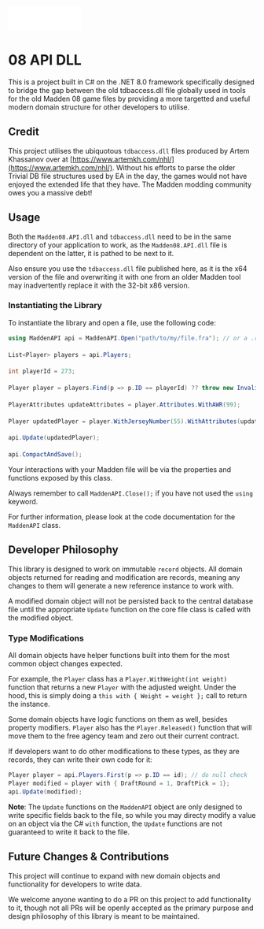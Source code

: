 ![Madden](Madden08.API/images/docs/logo.png)
# 08 API DLL

This is a project built in C# on the .NET 8.0 framework specifically designed to bridge the gap between the old tdbaccess.dll file globally used in tools for the old Madden 08 game files by providing a more targetted and useful modern domain structure for other developers to utilise.

## Credit

This project utilises the ubiquotous `tdbaccess.dll` files produced by Artem Khassanov over at [https://www.artemkh.com/nhl/](https://www.artemkh.com/nhl/).  Without his efforts to parse the older Trivial DB file structures used by EA in the day, the games would not have enjoyed the extended life that they have.  The Madden modding community owes you a massive debt!

## Usage

Both the `Madden08.API.dll` and `tdbaccess.dll` need to be in the same directory of your application to work, as the `Madden08.API.dll` file is dependent on the latter, it is pathed to be next to it.

Also ensure you use the `tdbaccess.dll` file published here, as it is the x64 version of the file and overwriting it with one from an older Madden tool may inadvertently replace it with the 32-bit x86 version.

### Instantiating the Library

To instantiate the library and open a file, use the following code:

```c#
using MaddenAPI api = MaddenAPI.Open("path/to/my/file.fra"); // or a .ros file.

List<Player> players = api.Players;

int playerId = 273;

Player player = players.Find(p => p.ID == playerId) ?? throw new InvalidDataException($"Could not find player [ {playerId} ]");

PlayerAttributes updateAttributes = player.Attributes.WithAWR(99);

Player updatedPlayer = player.WithJerseyNumber(55).WithAttributes(updatedAttributes);

api.Update(updatedPlayer);

api.CompactAndSave();
```

Your interactions with your Madden file will be via the properties and functions exposed by this class.

Always remember to call `MaddenAPI.Close();` if you have not used the `using` keyword.

For further information, please look at the code documentation for the `MaddenAPI` class.

## Developer Philosophy

This library is designed to work on immutable `record` objects.  All domain objects returned for reading and modification are records, meaning any changes to them will generate a new reference instance to work with.

A modified domain object will not be persisted back to the central database file until the appropriate `Update` function on the core file class is called with the modified object.

### Type Modifications

All domain objects have helper functions built into them for the most common object changes expected.

For example, the `Player` class has a `Player.WithWeight(int weight)` function that returns a new `Player` with the adjusted weight.  Under the hood, this is simply doing a `this with { Weight = weight };` call to return the instance.

Some domain objects have logic functions on them as well, besides property modifiers.  `Player` also has the `Player.Released()` function that will move them to the free agency team and zero out their current contract.

If developers want to do other modifications to these types, as they are records, they can write their own code for it:

```c#
Player player = api.Players.First(p => p.ID == id); // do null check
Player modified = player with { DraftRound = 1, DraftPick = 1};
api.Update(modified);
```

**Note**: The `Update` functions on the `MaddenAPI` object are only designed to write specific fields back to the file, so while you may directy modify a value on an object via the C# `with` function, the `Update` functions are not guaranteed to write it back to the file.

## Future Changes & Contributions

This project will continue to expand with new domain objects and functionality for developers to write data.

We welcome anyone wanting to do a PR on this project to add functionality to it, though not all PRs will be openly accepted as the primary purpose and design philosophy of this library is meant to be maintained.